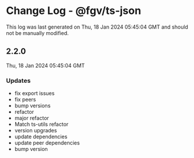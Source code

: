 # Change Log - @fgv/ts-json

This log was last generated on Thu, 18 Jan 2024 05:45:04 GMT and should not be manually modified.

## 2.2.0
Thu, 18 Jan 2024 05:45:04 GMT

### Updates

- fix export issues
- fix peers
- bump versions
- refactor
- major refactor
- Match ts-utils refactor
- version upgrades
- update dependencies
- update peer dependencies
- bump version

